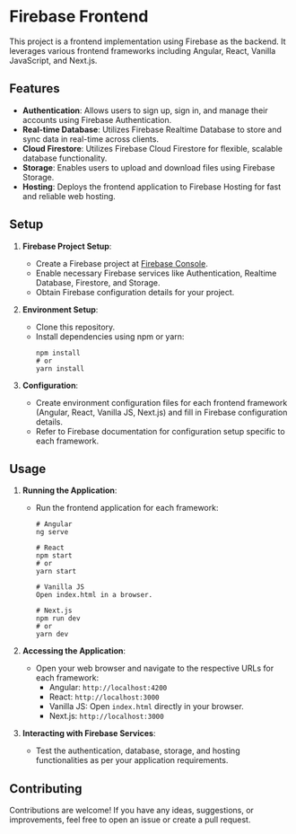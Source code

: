 # Firebase Frontend

This project is a frontend implementation using Firebase as the backend. 
It leverages various frontend frameworks including Angular, React, Vanilla JavaScript, and Next.js.
## Features
- **Authentication**: Allows users to sign up, sign in, and manage their accounts using Firebase Authentication.
- **Real-time Database**: Utilizes Firebase Realtime Database to store and sync data in real-time across clients.
- **Cloud Firestore**: Utilizes Firebase Cloud Firestore for flexible, scalable database functionality.
- **Storage**: Enables users to upload and download files using Firebase Storage.
- **Hosting**: Deploys the frontend application to Firebase Hosting for fast and reliable web hosting.
## Setup

1. **Firebase Project Setup**:
   - Create a Firebase project at [Firebase Console](https://console.firebase.google.com/).
   - Enable necessary Firebase services like Authentication, Realtime Database, Firestore, and Storage.
   - Obtain Firebase configuration details for your project.

2. **Environment Setup**:
   - Clone this repository.
   - Install dependencies using npm or yarn:
     ```
     npm install
     # or
     yarn install
     ```

3. **Configuration**:
   - Create environment configuration files for each frontend framework (Angular, React, Vanilla JS, Next.js) and fill in Firebase configuration details.
   - Refer to Firebase documentation for configuration setup specific to each framework.

  ## Usage

1. **Running the Application**:
   - Run the frontend application for each framework:
     ```
     # Angular
     ng serve

     # React
     npm start
     # or
     yarn start

     # Vanilla JS
     Open index.html in a browser.

     # Next.js
     npm run dev
     # or
     yarn dev
     ```

2. **Accessing the Application**:
   - Open your web browser and navigate to the respective URLs for each framework:
     - Angular: `http://localhost:4200`
     - React: `http://localhost:3000`
     - Vanilla JS: Open `index.html` directly in your browser.
     - Next.js: `http://localhost:3000`

3. **Interacting with Firebase Services**:
   - Test the authentication, database, storage, and hosting functionalities as per your application requirements.

## Contributing
Contributions are welcome! If you have any ideas, suggestions, or improvements, feel free to open an issue or create a pull request.


